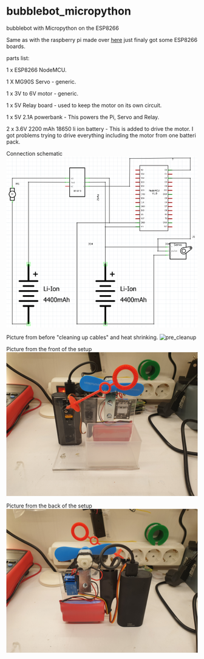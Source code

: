 # bubblebot_micropython
bubblebot with Micropython on the ESP8266

Same as with the raspberry pi made over [here](https://github.com/BananaJohnny/bubbles) just finaly got some ESP8266 boards.


parts list:

1 x ESP8266 NodeMCU.

1 X MG90S Servo - generic.

1 x 3V to 6V motor - generic.

1 x 5V Relay board - used to keep the motor on its own circuit.

1 x 5V 2.1A powerbank - This powers the Pi, Servo and Relay.

2 x 3.6V 2200 mAh 18650 li ion battery - This is added to drive the motor. I got problems trying to drive everything including the motor from one batteri pack.



Connection schematic 
![Schematic](/pictures/Schematic.png)

Picture from before "cleaning up cables" and heat shrinking.
![pre_cleanup](/pictures/pre_cleanup.jpg)

Picture from the front of the setup
![Front](/pictures/front.jpg)

Picture from the back of the setup
![Back](/pictures/back.jpg)
